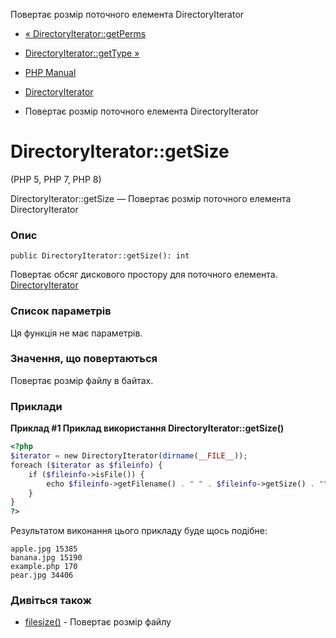 Повертає розмір поточного елемента DirectoryIterator

-   [« DirectoryIterator::getPerms](directoryiterator.getperms.md)
    
-   [DirectoryIterator::getType »](directoryiterator.gettype.md)
    
-   [PHP Manual](index.md)
    
-   [DirectoryIterator](class.directoryiterator.md)
    
-   Повертає розмір поточного елемента DirectoryIterator
    

# DirectoryIterator::getSize

(PHP 5, PHP 7, PHP 8)

DirectoryIterator::getSize — Повертає розмір поточного елемента DirectoryIterator

### Опис

```methodsynopsis
public DirectoryIterator::getSize(): int
```

Повертає обсяг дискового простору для поточного елемента. [DirectoryIterator](class.directoryiterator.md)

### Список параметрів

Ця функція не має параметрів.

### Значення, що повертаються

Повертає розмір файлу в байтах.

### Приклади

**Приклад #1 Приклад використання **DirectoryIterator::getSize()****

```php
<?php
$iterator = new DirectoryIterator(dirname(__FILE__));
foreach ($iterator as $fileinfo) {
    if ($fileinfo->isFile()) {
        echo $fileinfo->getFilename() . " " . $fileinfo->getSize() . "\n";
    }
}
?>
```

Результатом виконання цього прикладу буде щось подібне:

```
apple.jpg 15385
banana.jpg 15190
example.php 170
pear.jpg 34406
```

### Дивіться також

-   [filesize()](function.filesize.md) - Повертає розмір файлу